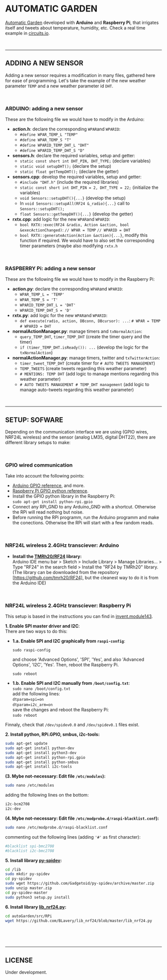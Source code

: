 # AUTOMATIC GARDEN

[Automatic Garden] developed with **Arduino** and **Raspberry Pi**, that irrigates itself and tweets about temperature, humidity, etc. Check a real time example in [circuits.io].

 

--------------------------------------------------------------------------------
## ADDING A NEW SENSOR
Adding a new sensor requires a modification in many files, gathered here for ease of programming. Let's take the example of the new weather parameter `TEMP` and a new weather parameter id `DHT`.

 

### ARDUINO: adding a new sensor
These are the following file we would have to modify in the Arduino:
- **action.h**: declare the corresponding `WPAR`and `WPARID`:
    - `#define WPAR_TEMP_L "TEMP"`
    - `#define WPAR_TEMP_S "T"`
    - `#define WPARID_TEMP_DHT_L "DHT"`
    - `#define WPARID_TEMP_DHT_S "D"`
- **sensors.h**: declare the required variables, setup and getter:
    - `static const short int DHT_PIN, DHT_TYPE;` (declare variables)
    - `static void setupDHT();` (declare the setup)
    - `static float getTempDHT();` (declare the getter)
- **sensors.cpp**: develop the required variables, setup and getter:
    - `#include "DHT.h"` (include the required libraries)
    - `static const short int DHT_PIN = 2, DHT_TYPE = 22;` (initialize the variables)
    - `void Sensors::setupDHT(){...}` (develop the setup)
    - In `void Sensors::setupAll(RF24 &_radio){...}` call to `Sensors::setupDHT();`
    - `float Sensors::getTempDHT(){...}` (develop the getter)
- **rxtx.cpp**: add logic for the new `WPAR`and `WPARID`:
    - `bool RXTX::exec(RF24 &radio, Action &action, bool &execActionChanged)`:
       `// WPAR = TEMP`
       `// WPARID = DHT`
    - `bool RXTX::generateAction(Action &action){...}`, modify this function if required. We would have to also set the corresponding timer parameters (maybe also modifying `rxtx.h`

 

### RASPBERRY Pi: adding a new sensor
These are the following file we would have to modify in the Raspberry Pi:
- **action.py**: declare the corresponding `WPAR`and `WPARID`:
    - `WPAR_TEMP_L = 'TEMP'`
    - `WPAR_TEMP_S = 'T'`
    - `WPARID_TEMP_DHT_L = 'DHT'`
    - `WPARID_TEMP_DHT_S = 'D'`
- **rxtx.py**: add logic for the new `WPAR`and `WPARID`:
    - `def execute(radio, action, DBconn, DBcursor): ...`:
       `# WPAR = TEMP`
       `# WPARID = DHT`
- **normalActionManager.py**: manage timers and `txNormalAction`:
    - `query_TEMP_DHT`, `timer_TEMP_DHT` (create the timer query and the timer)
    - `if (timer_TEMP_DHT.isReady()): ...` (develop the logic for the `txNormalAction`)
- **normalActionManager.py**: manage timers, twitter and `txTwitterAction`:
    - `timer_tweet_TEMP_DHT` (create timer for `# AUTO TWEETS MANAGEMENT`)
    - `TEMP_TWEETS` (create tweets regarding this weather parameter)
    - `# MENTIONS: TEMP DHT` (add logic to manage mentions regarding this weather parameter) 
    - `# AUTO TWEETS MANAGEMENT # TEMP_DHT management` (add logic to manage auto-tweets regarding this weather parameter)

 

--------------------------------------------------------------------------------
## SETUP: SOFWARE
Depending on the communication interface we are using (GPIO wires, NRF24L wireless) and the sensor (analog LM35, digital DHT22), there are different library setups to make:

 

### GPIO wired communication
Take into account the following points:
- [Arduino GPIO reference], and more.
- [Raspberry Pi GPIO python reference].
- Install the GPIO python library in the Raspberry Pi:  
  `sudo apt-get install python-rpi.gpio`  
- Connect any RPi_GND to any Arduino_GND with a shortcut. Otherwise the RPi will read nothing but noise.
- Before running the RPi programm, run the Arduino programm and make the conections. Otherwise the RPi will start with a few random reads.

 

### NRF24L wireless 2.4GHz transciever: Arduino
- **Install the [TMRh20/RF24] library:**  
Arduino IDE menu bar > Sketch > Include Library > Manage Libraries... > Type "RF24" in the search field > Install the "RF24 by TMRh20" library.  
(The library can be downloaded from the repository [https://github.com/tmrh20/RF24], but the cleanest way to do it is from the Arduino IDE)

 

### NRF24L wireless 2.4GHz transciever: Raspberry Pi
This setup is based in the instructions you can find in [invent.module143].

**1. Enable SPI master driver and I2C**:  
There are two ways to do this:  
  - **1.a. Enable SPI and I2C graphically from `raspi-config`**:  
    ```
    sudo raspi-config
    ```  
    and choose 'Advanced Options', 'SPI', 'Yes', and also 'Advanced Options', 'I2C', 'Yes'. Then, reboot the Raspberry Pi.  
    ```
    sudo reboot
    ```  
  - **1.b. Enable SPI and I2C manually from `/boot/config.txt`**:  
    `sudo nano /boot/config.txt`  
    add the following lines:  
    `dtparam=spi=on`  
    `dtparam=i2c_arm=on`  
    save the changes and reboot the Raspberry Pi:  
    `sudo reboot`  
    
Finnaly, check that `/dev/spidev0.0` and `/dev/spidev0.1` files exist.  


**2. Install python, RPi.GPIO, smbus, i2c-tools:**
```sh
sudo apt-get update
sudo apt-get install python-dev
sudo apt-get install python3-dev
sudo apt-get install python-rpi.gpio
sudo apt-get install python-smbus
sudo apt-get install i2c-tools
```

**(3. Mybe not-necessary: Edit file `/etc/modules`):** 
```sh
sudo nano /etc/modules
```
adding the following lines on the bottom: 
```sh
i2c-bcm2708
i2c-dev
```

**(4. Mybe not-necessary: Edit file `/etc/modprobe.d/raspi-blacklist.conf`):** 
```sh
sudo nano /etc/modprobe.d/raspi-blacklist.conf
```
commenting out the following lines (adding `'#'` as first character): 
```sh
#blacklist spi-bmc2708
#blacklist i2c-bmc2708
```

**5. Install library [py-spidev]:** 
```sh
cd /lib
sudo mkdir py-spidev
cd py-spidev
sudo wget https://github.com/Gadgetoid/py-spidev/archive/master.zip
sudo unzip master.zip
cd py-spidev-master
sudo python3 setup.py install
```

**6. Install library [lib_nrf24.py]:** 
```sh
cd autoGarden/src/RPi
wget https://github.com/BLavery/lib_nrf24/blob/master/lib_nrf24.py
```

 

 

--------------------------------------------------------------------------------
## LICENSE
Under development.




[Automatic Garden]:  <https://github.com/JaimeMartinSoler/autoGarden>
[circuits.io]: <https://circuits.io/circuits/2723637-autogardenr>
[Arduino GPIO reference]: <https://www.arduino.cc/en/Reference/HomePage>
[Raspberry Pi GPIO python reference]: <https://sourceforge.net/p/raspberry-gpio-python/wiki/Examples/>
[TMRh20/RF24]: <http://tmrh20.github.io/RF24/>
[https://github.com/tmrh20/RF24]: <https://github.com/tmrh20/RF24>
[invent.module143]: <http://invent.module143.com/daskal_tutorial/rpi-3-tutorial-14-wireless-pi-to-arduino-communication-with-nrf24l01/>
[py-spidev]: <https://github.com/Gadgetoid/py-spidev>
[lib_nrf24.py]: <https://github.com/BLavery/lib_nrf24>




[//]: # (.md editor: <http://dillinger.io/>)
[//]: # (.md cheatsheet: <https://github.com/adam-p/markdown-here/wiki/Markdown-Cheatsheet>)
[//]: # (Invisible character for extra line breaking " ": <http://stackoverflow.com/questions/17978720/invisible-characters-ascii>)
[//]: # (other [unsuccessful] NRF24 tutorial: <http://www.akirasan.net/raspbpi-arduino-com-bidireccional-nrf24l01/>)
